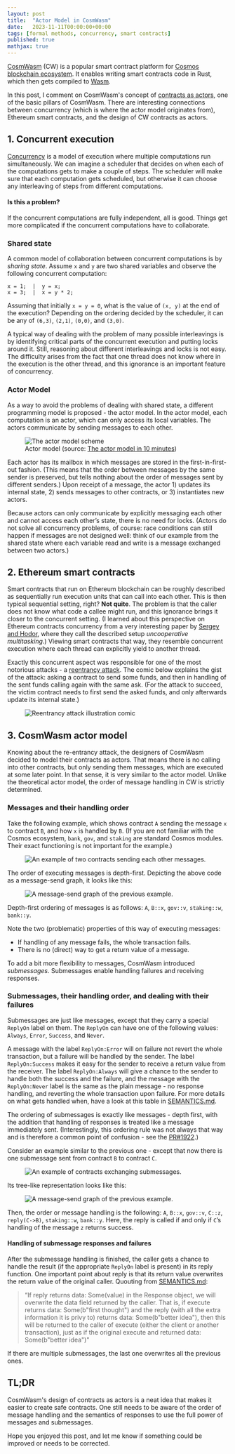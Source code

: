 ```yaml
---
layout: post
title:  "Actor Model in CosmWasm"
date:   2023-11-11T00:00:00+00:00
tags: [formal methods, concurrency, smart contracts]
published: true
mathjax: true
---
```



[CosmWasm](https://cosmwasm.com/) (CW) is a popular smart contract platform for [Cosmos blockchain ecosystem](https://github.com/cosmos/awesome-cosmos).
It enables writing smart contracts code in Rust, which then gets compiled to [Wasm](https://webassembly.org/).


In this post, I comment on CosmWasm's concept of [contracts as actors](https://book.cosmwasm.com/actor-model.html), one of the basic pillars of CosmWasm. There are interesting connections between concurrency (which is where the actor model originates from), Ethereum smart contracts, and the design of CW contracts as actors.

## 1. Concurrent execution

[Concurrency](https://web.mit.edu/6.005/www/fa14/classes/17-concurrency/#:~:text=Concurrency%20means%20multiple%20computations%20are,cores%20on%20a%20single%20chip) is a model of execution where multiple computations run simultaneously. We can imagine a scheduler that decides on when each of the computations gets to make a couple of steps. The scheduler will make sure that each computation gets scheduled, but otherwise it can choose any interleaving of steps from different computations.

#### Is this a problem?

If the concurrent computations are fully independent, all is good. Things get more complicated if the concurrent computations have to collaborate.

### Shared state

A common model of collaboration between concurrent computations is by _sharing state_. Assume `x` and `y` are two shared variables and observe the following concurrent computation:

```
x = 1;  |  y = x;   
x = 3;  |  x = y * 2;
```

Assuming that initially `x = y = 0`, what is the value of `(x, y)` at the end of the execution? Depending on the ordering decided by the scheduler, it can be any of `(6,3)`, `(2,1)`, `(0,0)`, and `(3,0)`. 

A typical way of dealing with the problem of many possible interleavings is by identifying critical parts of the concurrent execution and putting locks around it. Still, reasoning about different interleavings and locks is not easy. The difficulty arises from the fact that one thread does not know where in the execution is the other thread, and this ignorance is an important feature of concurrency.

### Actor Model

As a way to avoid the problems of dealing with shared state, a different programming model is proposed - the actor model. In the actor model, each computation is an actor, which can only access its local variables. The actors communicate by sending messages to each other.

<figure style="width:100%">
  <img
  class="centered"
  src="{{ site.url }}/assets/posts/2023-11-11-0027_actor_model_CW/actorModelScheme.png"
  alt="The actor model scheme">
  <figcaption>Actor model (source: <a href="https://www.brianstorti.com/the-actor-model/">The actor model in 10 minutes</a>)</figcaption>
</figure>




Each actor has its mailbox in which messages are stored in the first-in-first-out fashion. (This means that the order between messages by the same sender is preserved, but tells nothing about the order of messages sent by different senders.) Upon receipt of a message, the actor 1) updates its internal state, 2) sends messages to other contracts, or 3) instantiates new actors.

Because actors can only communicate by explicitly messaging each other and cannot access each other’s state, there is no need for locks. (Actors do not solve all concurrency problems, of course: race conditions can still happen if messages are not designed well: think of our example from the shared state where each variable read and write is a message exchanged between two actors.)



## 2. Ethereum smart contracts

Smart contracts that run on Ethereum blockchain can be roughly described as sequentially run execution units that can call into each other. This is then typical sequential setting, right? **Not quite**. The problem is that the caller does not know what code a callee might run, and this ignorance brings it closer to the concurrent setting. (I learned about this perspective on Ethereum contracts concurrency from a very interesting paper by [Sergey and Hodor](https://ilyasergey.net/papers/csc-wtsc17.pdf), where they call the described setup _uncooperative multitasking_.) Viewing smart contracts that way, they resemble concurrent execution where each thread can explicitly yield to another thread.

Exactly this concurrent aspect was responsible for one of the most notorious attacks - a [reentrancy attack](https://scsfg.io/hackers/reentrancy/). The comic below explains the gist of the attack: asking a contract to send some funds, and then in handling of the sent funds calling again with the same ask. (For the attack to succeed, the victim contract needs to first send the asked funds, and only afterwards update its internal state.)

<figure style="width:100%">
  <img
  class="centered"
  src="{{ site.url }}/assets/posts/2023-11-11-0027_actor_model_CW/reentrancyIllustration.png"
  alt="Reentrancy attack illustration comic">
</figure>



## 3. CosmWasm actor model

Knowing about the re-entrancy attack, the designers of CosmWasm decided to model their contracts as actors. That means there is no calling into other contracts, but only sending them messages, which are executed at some later point. In that sense, it is very similar to the actor model. Unlike the theoretical actor model, the order of message handling in CW is strictly determined. 

### Messages and their handling order

Take the following example, which shows contract `A` sending the message `x` to contract `B`, and how `x` is handled by `B`. (If you are not familiar with the Cosmos ecosystem, `bank`, `gov`, and `staking` are standard Cosmos modules. Their exact functioning is not important for the example.)

<figure style="width:100%">
  <img
  class="centered"
  src="{{ site.url }}/assets/posts/2023-11-11-0027_actor_model_CW/contractExampleA.png"
  alt="An example of two contracts sending each other messages.">
</figure>



The order of executing messages is depth-first. Depicting the above code as a message-send graph, it looks like this: 

<figure style="width:100%">
  <img
  class="centered"
  src="{{ site.url }}/assets/posts/2023-11-11-0027_actor_model_CW/messageSendExampleA.png"
  alt="A message-send graph of the previous example.">
</figure>



Depth-first ordering of messages is as follows: `A`, `B::x`, `gov::v`, `staking::w`, `bank::y`.

Note the two (problematic) properties of this way of executing messages: 

- If handling of any message fails, the whole transaction fails.
- There is no (direct) way to get a return value of a message. 

To add a bit more flexibility to messages, CosmWasm introduced _submessages_. Submessages enable handling failures and receiving responses.

### Submessages, their handling order, and dealing with their failures

Submessages are just like messages, except that they carry a special `ReplyOn` label on them. The `ReplyOn` can have one of the following values: `Always`, `Error`, `Success`, and `Never`. 

A message with the label `ReplyOn:Error` will on failure not revert the whole transaction, but a failure will be handled by the sender. The label `ReplyOn:Success` makes it easy for the sender to receive a return value from the receiver. The label `ReplyOn:Always` will give a chance to the sender to handle both the success and the failure, and the message with the `ReplyOn:Never` label is the same as the plain message - no response handling, and reverting the whole transaction upon failure. For more details on what gets handled when, have a look at this table in [SEMANTICS.md](https://github.com/CosmWasm/cosmwasm/blob/main/SEMANTICS.md#order-and-rollback).

The ordering of submessages is exactly like messages - depth first, with the addition that handling of responses is treated like a message immediately sent.
(Interestingly, this ordering rule was not always that way and is therefore a common point of confusion - see the [PR#1922](https://github.com/CosmWasm/cosmwasm/pull/1922).)

Consider an example similar to the previous one - except that now there is one submessage sent from contract `B` to contract `C`.

<figure style="width:100%">
  <img
  class="centered"
  src="{{ site.url }}/assets/posts/2023-11-11-0027_actor_model_CW/contractExampleB.png"
  alt="An example of contracts exchanging submessages.">
</figure>


Its tree-like representation looks like this:
<figure style="width:100%">
  <img
  class="centered"
  src="{{ site.url }}/assets/posts/2023-11-11-0027_actor_model_CW/messageSendExampleB.png"
  alt="A message-send graph of the previous example.">
</figure>



Then, the order or message handling is the following: `A`, `B::x`, `gov::v`, `C::z`, `reply(C->B)`, `staking::w`, `bank::y`. Here, the reply is called if and only if `C`’s handling of the message `z` returns success.

#### Handling of submessage responses and failures

After the submessage handling is finished, the caller gets a chance to handle the result (if the appropriate `ReplyOn` label is present) in its reply function. One important point about reply is that its return value overwrites the return value of the original caller. Quouting from [SEMANTICS.md](https://github.com/CosmWasm/cosmwasm/blob/main/SEMANTICS.md):

> “If reply returns data: Some(value) in the Response object, we will overwrite the data field returned by the caller. That is, if execute returns data: Some(b"first thought") and the reply (with all the extra information it is privy to) returns data: Some(b"better idea"), then this will be returned to the caller of execute (either the client or another transaction), just as if the original execute and returned data: Some(b"better idea")"

If there are multiple submessages, the last one overwrites all the previous ones.

## TL;DR
CosmWasm's design of contracts as actors is a neat idea that makes it easier to create safe contracts. 
One still needs to be aware of the order of message handling and the semantics of responses to use the full power of messages and submessages.

Hope you enjoyed this post, and let me know if something could be improved or needs to be corrected.
